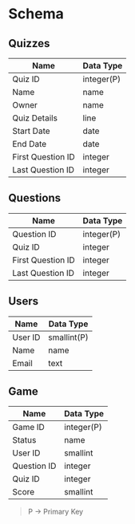# Schema

## Quizzes

Name | Data Type
------------ | -------------
Quiz ID | integer(P)
Name | name
Owner | name
Quiz Details | line
Start Date | date
End Date | date
First Question ID | integer
Last Question ID | integer

## Questions

Name | Data Type
------------ | -------------
Question ID | integer(P)
Quiz ID | integer
First Question ID | integer
Last Question ID | integer

## Users

Name | Data Type
------------ | -------------
User ID | smallint(P)
Name | name
Email | text

## Game

Name | Data Type
------------ | -------------
Game ID | integer(P)
Status | name
User ID | smallint
Question ID | integer
Quiz ID | integer
Score | smallint

> P -> Primary Key